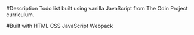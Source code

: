 #Description
Todo list built using vanilla JavaScript from The Odin Project curriculum.

#Built with
HTML
CSS
JavaScript
Webpack

